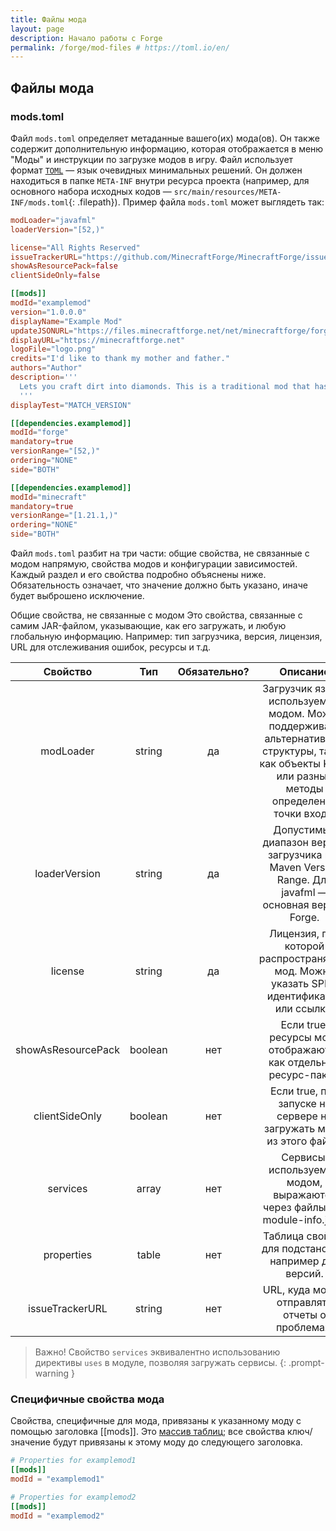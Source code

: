 ```yaml
---
title: Файлы мода
layout: page
description: Начало работы с Forge
permalink: /forge/mod-files # https://toml.io/en/
---
```


## Файлы мода

### mods.toml
Файл `mods.toml` определяет метаданные вашего(их) мода(ов). Он также содержит дополнительную информацию, которая отображается в меню "Моды" и инструкции по загрузке модов в игру.
Файл использует формат [`TOML`](https://toml.io/en/) — язык очевидных минимальных решений. Он должен находиться в папке `META-INF` внутри ресурса проекта (например, для основного набора исходных кодов — `src/main/resources/META-INF/mods.toml`{: .filepath}). 
Пример файла `mods.toml` может выглядеть так:

```toml
modLoader="javafml"
loaderVersion="[52,)"

license="All Rights Reserved"
issueTrackerURL="https://github.com/MinecraftForge/MinecraftForge/issues"
showAsResourcePack=false
clientSideOnly=false

[[mods]]
modId="examplemod"
version="1.0.0.0"
displayName="Example Mod"
updateJSONURL="https://files.minecraftforge.net/net/minecraftforge/forge/promotions_slim.json"
displayURL="https://minecraftforge.net"
logoFile="logo.png"
credits="I'd like to thank my mother and father."
authors="Author"
description='''
  Lets you craft dirt into diamonds. This is a traditional mod that has existed for eons. It is ancient. The holy Notch created it. Jeb rainbowfied it. Dinnerbone made it upside down. Etc.
  '''
displayTest="MATCH_VERSION"

[[dependencies.examplemod]]
modId="forge"
mandatory=true
versionRange="[52,)"
ordering="NONE"
side="BOTH"

[[dependencies.examplemod]]
modId="minecraft"
mandatory=true
versionRange="[1.21.1,)"
ordering="NONE"
side="BOTH"
```
Файл `mods.toml` разбит на три части: общие свойства, не связанные с модом напрямую, свойства модов и конфигурации зависимостей. Каждый раздел и его свойства подробно объяснены ниже. Обязательность означает, что значение должно быть указано, иначе будет выброшено исключение.

Общие свойства, не связанные с модом
Это свойства, связанные с самим JAR-файлом, указывающие, как его загружать, и любую глобальную информацию. Например: тип загрузчика, версия, лицензия, URL для отслеживания ошибок, ресурсы и т.д.

|      Свойство      |   Тип   | Обязательно? |                                                                       Описание                                                                        |                             Пример                             |
|:------------------:|:-------:|:------------:|:-----------------------------------------------------------------------------------------------------------------------------------------------------:|:--------------------------------------------------------------:|
|     modLoader      | string  |      да      | Загрузчик языка, используемый модом. Может поддерживать альтернативные структуры, такие как объекты Kotlin или разные методы определения точки входа, |                           "javafml"                            |
|   loaderVersion    | string  |      да      |                          Допустимый диапазон версий загрузчика как Maven Version Range. Для javafml — основная версия Forge.                          |                            "[46,)"                             |
|      license       | string  |      да      |                               Лицензия, под которой распространяется мод. Можно указать SPDX идентификатор или ссылку.                                |                             "MIT"                              |
| showAsResourcePack | boolean |     нет      |                                           Если true, ресурсы мода отображаются как отдельный ресурс-пакет.                                            |                              true                              |
|   clientSideOnly   | boolean |     нет      |                                          Если true, при запуске на сервере не загружать моды из этого файла.                                          |                              true                              |
|      services      |  array  |     нет      |                                       Сервисы, используемые модом, выражаются через файлы или module-info.java.                                       | 	["net.minecraftforge.forgespi.language.IModLanguageProvider"] |
|     properties     |  table  |     нет      |                                                 Таблица свойств для подстановок, например для версий.                                                 |                    { "example" = "1.2.3" }                     |
|  issueTrackerURL   | string  |     нет      |                                                    URL, куда можно отправлять отчеты о проблемах.                                                     |             "https://forums.minecraftforge.net/"               |

> Важно! Cвойство `services` эквивалентно использованию директивы `uses` в модуле, позволяя загружать сервисы.
{: .prompt-warning }

### Специфичные свойства мода
Свойства, специфичные для мода, привязаны к указанному моду с помощью заголовка [[mods]]. Это [массив таблиц](https://toml.io/en/v1.0.0#array-of-tables); все свойства ключ/значение будут привязаны к этому моду до следующего заголовка.

```toml
# Properties for examplemod1
[[mods]]
modId = "examplemod1"

# Properties for examplemod2
[[mods]]
modId = "examplemod2"
```
